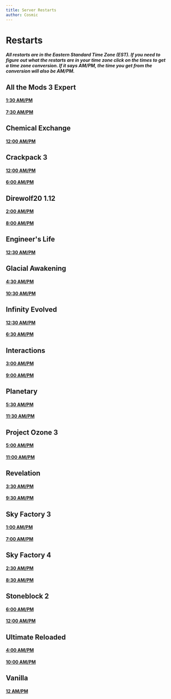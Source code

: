 ```yaml
---
title: Server Restarts
author: Cosmic
---
```


# Restarts

##### All restarts are in the Eastern Standard Time Zone (EST). If you need to figure out what the restarts are in your time zone click on the times to get a time zone conversion. If it says AM/PM, the time you get from the conversion will also be AM/PM.

## All the Mods 3 Expert

#### [1:30 AM/PM](https://savvytime.com/converter/est/1-30am)

#### [7:30 AM/PM](https://savvytime.com/converter/est/7-30am)

## Chemical Exchange

#### [12:00 AM/PM](https://savvytime.com/converter/est/12am)

## Crackpack 3

#### [12:00 AM/PM](https://savvytime.com/converter/est/12am)

#### [6:00 AM/PM](https://savvytime.com/converter/est/6am)

## Direwolf20 1.12

#### [2:00 AM/PM](https://savvytime.com/converter/est/2am)

#### [8:00 AM/PM](https://savvytime.com/converter/est/8am)

## Engineer's Life

#### [12:30 AM/PM](https://savvytime.com/converter/est/12-30am)

## Glacial Awakening

#### [4:30 AM/PM](https://savvytime.com/converter/est/4-30am)

#### [10:30 AM/PM](https://savvytime.com/converter/est/10-30am)

## Infinity Evolved

#### [12:30 AM/PM](https://savvytime.com/converter/est/12-30am)

#### [6:30 AM/PM](https://savvytime.com/converter/est/6-30am)

## Interactions

#### [3:00 AM/PM](https://savvytime.com/converter/est/3am)

#### [9:00 AM/PM](https://savvytime.com/converter/est/9am)

## Planetary

#### [5:30 AM/PM](https://savvytime.com/converter/est/5-30am)

#### [11:30 AM/PM](https://savvytime.com/converter/est/11-30am)

## Project Ozone 3

#### [5:00 AM/PM](https://savvytime.com/converter/est/5am)

#### [11:00 AM/PM](https://savvytime.com/converter/est/11am)

## Revelation

#### [3:30 AM/PM](https://savvytime.com/converter/est/3-30am)

#### [9:30 AM/PM](https://savvytime.com/converter/est/9-30am)

## Sky Factory 3

#### [1:00 AM/PM](https://savvytime.com/converter/est/1am)

#### [7:00 AM/PM](https://savvytime.com/converter/est/7am)

## Sky Factory 4

#### [2:30 AM/PM](https://savvytime.com/converter/est/2-30am)

#### [8:30 AM/PM](https://savvytime.com/converter/est/8-30am)

## Stoneblock 2

#### [6:00 AM/PM](https://savvytime.com/converter/est/6am)

#### [12:00 AM/PM](https://savvytime.com/converter/est/12am)

## Ultimate Reloaded

#### [4:00 AM/PM](https://savvytime.com/converter/est/4am)

#### [10:00 AM/PM](https://savvytime.com/converter/est/10am)

## Vanilla

#### [12 AM/PM](https://savvytime.com/converter/est/12am)
